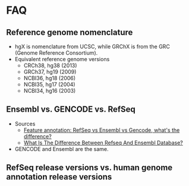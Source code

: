 # FAQ

## Reference genome nomenclature
- hgX is nomenclature from UCSC, while GRChX is from the GRC (Genome Reference Consortium).
- Equivalent reference genome versions
  - CRCh38, hg38 (2013)
  - GRCh37, hg19 (2009)
  - NCBI36, hg18 (2006)
  - NCBI35, hg17 (2004)
  - NCBI34, hg16 (2003)

## Ensembl vs. GENCODE vs. RefSeq
- Sources
  - [Feature annotation: RefSeq vs Ensembl vs Gencode, what's the difference?](https://bioinformatics.stackexchange.com/questions/21/feature-annotation-refseq-vs-ensembl-vs-gencode-whats-the-difference)
  - [What Is The Difference Between Refseq And Ensembl Database?](https://www.biostars.org/p/72845/)
- GENCODE and Ensembl are the same.

## RefSeq release versions vs. human genome annotation release versions